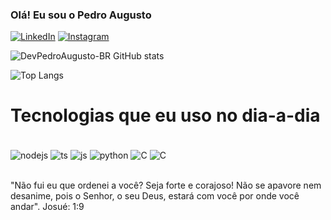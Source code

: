 ### Olá! Eu sou o Pedro Augusto 

[![LinkedIn](https://img.shields.io/badge/LinkedIn-0077B5?style=for-the-badge&logo=linkedin&logoColor=white)](http://www.linkedin.com/in/pedro-augusto-mendes-092281206)
[![Instagram](https://img.shields.io/badge/Instagram-E4405F?style=for-the-badge&logo=instagram&logoColor=white)](https://www.instagram.com/dev_pedromendes/)

![DevPedroAugusto-BR GitHub stats](https://github-readme-stats.vercel.app/api?username=DevPedroAugusto&show_icons=true&theme=dracula)

![Top Langs](https://github-readme-stats.vercel.app/api/top-langs/?username=DevPedroAugusto-BR&layout=compact)

# Tecnologias que eu uso no dia-a-dia

<div style ="display': inline_block"><br/>
    <img align="center" alt="nodejs" src="https://img.shields.io/badge/Node.js-43853D?style=for-the-badge&logo=node.js&logoColor=white">
    <img align="center" alt="ts" src="https://img.shields.io/badge/TypeScript-007ACC?style=for-the-badge&logo=typescript&logoColor=white">
     <img align="center" alt="js" src="https://img.shields.io/badge/JavaScript-323330?style=for-the-badge&logo=javascript&logoColor=F7DF1E">
      <img align="center" alt="python" src="https://img.shields.io/badge/Python-14354C?style=for-the-badge&logo=python&logoColor=white">
      <img align="center" alt="C" src="https://img.shields.io/badge/C-00599C?style=for-the-badge&logo=c&logoColor=white">
      <img align="center" alt="C" src="https://img.shields.io/badge/PostgreSQL-316192?style=for-the-badge&logo=postgresql&logoColor=white">
</div><br/>

"Não fui eu que ordenei a você? Seja forte e corajoso! Não se apavore nem desanime, pois o Senhor, o seu Deus, estará com você por onde você andar". Josué: 1:9
